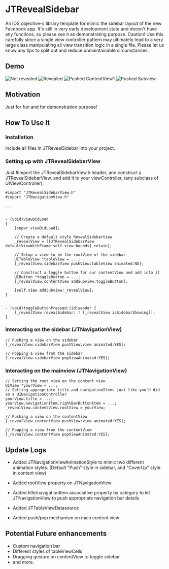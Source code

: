 JTRevealSidebar
===============

An iOS objective-c library template for mimic the sidebar layout of the new Facebook app.
It's still in very early development state and doesn't have any functions, so please see it as demonstrating purpose.
Caution! Use this carefully since a single view controller pattern may ultimately lead to a very large class manipulating all view transition logic in a single file.
Please let us know any tips to split out and reduce unmaintainable circumstances.

Demo
----
![Not revealed](https://github.com/mystcolor/JTRevealSidebarDemo/raw/master/demo1.png)
![Revealed](https://github.com/mystcolor/JTRevealSidebarDemo/raw/master/demo2.png)
![Pushed ContentView1](https://github.com/mystcolor/JTRevealSidebarDemo/raw/master/demo3.png)
![Pushed Subview](https://github.com/mystcolor/JTRevealSidebarDemo/raw/master/demo4.png)

Motivation
----------

Just for fun and for demonstration purpose!

How To Use It
-------------


### Installation

Include all files in JTRevealSidebar into your project.


### Setting up with JTRevealSidebarView

Just #import the JTRevealSidebarView.h header, and construct a JTRevealSidebarView, and add it to your viewController, (any subclass of UIViewController).

    #import "JTRevealSidebarView.h"
    #import "JTNavigationView.h"

    ...


    - (void)viewDidLoad
    {
        [super viewDidLoad];

        // Create a default style RevealSidebarView
        _revealView = [[JTRevealSidebarView defaultViewWithFrame:self.view.bounds] retain];
        
        // Setup a view to be the rootView of the sidebar
        UITableView *tableView = ...;
        [_revealView.sidebarView pushView:tableView animated:NO];

        // Construct a toggle button for our contentView and add into it
        UIButton *toggleButton = ...;
        [_revealView.contentView addSubview:toggleButton];
        
        [self.view addSubview:_revealView];
    }


    - (void)toggleButtonPressed:(id)sender {
        [_revealView revealSidebar: ! [_revealView isSidebarShowing]];
    }


### Interacting on the sidebar (JTNavigationView)

    // Pushing a view on the sidebar
    [_revealView.sidebarView pushView:view animated:YES];
    
    // Popping a view from the sidebar
    [_revealView.sidebarView popViewAnimated:YES];


### Interacting on the mainview (JTNavigationView)

    // Setting the root view on the content view
    UIView *yourView = ...;
    // Setting appropriate title and navigationItems just like you'd did on a UINavigationController
    yourView.title = ...;
    yourView.navigationItem.rightBarButtonItem = ...;
    _revealView.contentView.rootView = yourView;

    // Pushing a view on the contentView
    [_revealView.contentView pushView:view animated:YES];
    
    // Popping a view from the contentView
    [_revealView.contentView popViewAnimated:YES];


Update Logs
-----------

- Added JTNavigationViewAnimationStyle to mimic two different animation styles. (Default "Push" style in sidebar, and "CoverUp" style in content view)
- Added rootView property on JTNavigationView
- Added title/navigationItem associative property by category to let JTNavigationView to push appropriate navigation bar details

- Added JTTableViewDatasource
- Added push/pop mechanism on main content view


Potential Future enhancements
-------------------

- Custom navigation bar
- Different styles of tableViewCells
- Dragging gesture on contentView to toggle sidebar
- and more.

